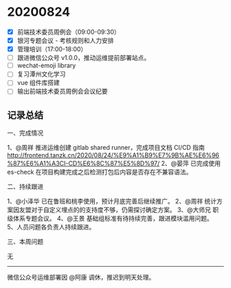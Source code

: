 # 20200824

- [x] 前端技术委员周例会（09:00-09:30）
- [x] 银河专题会议 - 考核规则和人力安排
- [x] 管理培训（17:00-18:00）
- [ ] 跟进微信公众号 v1.0.0，推动运维提前部署站点。
- [ ] wechat-emoji library
- [ ] 复习潭州文化学习
- [ ] vue 组件库搭建
- [ ] 输出前端技术委员周例会会议纪要

## 记录总结

一、完成情况

1、@周祥 推进运维创建 gitlab shared runner，完成项目文档 CI/CD 指南 http://frontend.tanzk.cn/2020/08/24/%E9%A1%B9%E7%9B%AE%E6%96%87%E6%A1%A3CI-CD%E6%8C%87%E5%8D%97/
2、@晏萍 已完成使用 es-check 在项目构建完成之后检测打包后内容是否存在不兼容语法。

二、持续跟进

1、@小泽华 已在鲁班和桃李使用，预计月底完善后继续推广。
2、@周祥 统计方案因友盟对于自定义埋点的的支持度不够，仍需探讨确定方案。
3、@大师兄 职级体系专题会议。
4、@王景 基础组标准有待持续完善，跟进模块滥用问题。
5、人员问题各负责人持续跟进。

三、本周问题

无

---

微信公众号运维部署因 @阿康 调休，推迟到明天处理。
